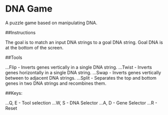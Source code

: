  DNA Game
==========

A puzzle game based on manipulating DNA.

##Instructions

The goal is to match an input DNA strings to a goal DNA string. Goal DNA is at the bottom of the screen.

##Tools

...Flip  - Inverts genes vertically in a single DNA string.
...Twist - Inverts genes horizontally in a single DNA string.
...Swap  - Inverts genes vertically between to adjacent DNA strings.
...Split - Separates the top and bottom genes in two DNA strings and recombines them.


##Keys:

...Q, E - Tool selection
...W, S - DNA Selector
...A, D - Gene Selector
...R    - Reset
